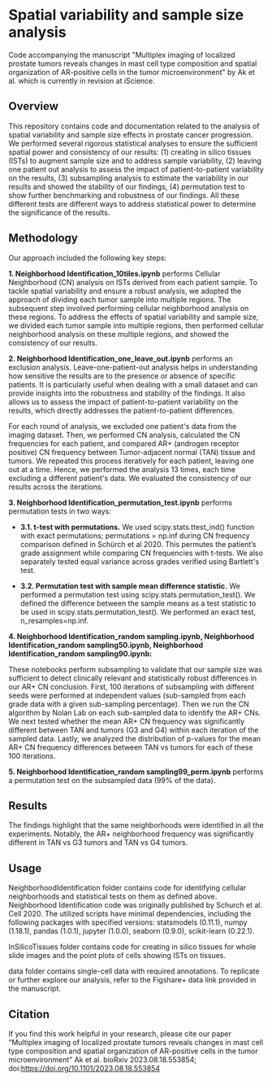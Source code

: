 # Spatial variability and sample size analysis
Code accompanying the manuscript "Multiplex imaging of localized prostate tumors reveals changes in mast cell type composition and spatial organization of AR-positive cells in the tumor microenvironment" by Ak et al. which is currently in revision at iScience. 

## Overview
This repository contains code and documentation related to the analysis of spatial variability and sample size effects in prostate cancer progression.  We performed several rigorous statistical analyses to ensure the sufficient spatial power and consistency of our results: (1) creating in silico tissues (ISTs) to augment sample size and to address sample variability, (2) leaving one patient out analysis to assess the impact of patient-to-patient variability on the results, (3) subsampling analysis to estimate the variability in our results and showed the stability of our findings, (4) permutation test to show further benchmarking and robustness of our findings.  All these different tests are different ways to address statistical power to determine the significance of the results.


## Methodology
Our approach included the following key steps:

  **1. Neighborhood Identification_10tiles.ipynb** performs Cellular Neighborhood (CN) analysis on ISTs derived from each patient sample. To tackle spatial variability and ensure a robust analysis, we adopted the approach of dividing each tumor sample into multiple regions. The subsequent step involved performing cellular neighborhood analysis on these regions. To address the effects of spatial variability and sample size, we divided each tumor sample into multiple regions, then performed cellular neighborhood analysis on these multiple regions, and showed the consistency of our results.

  **2. Neighborhood Identification_one_leave_out.ipynb** performs an exclusion analysis. Leave-one-patient-out analysis helps in understanding how sensitive the results are to the presence or absence of specific patients. It is particularly useful when dealing with a small dataset and can provide insights into the robustness and stability of the findings. It also allows us to assess the impact of patient-to-patient variability on the results, which directly addresses the patient-to-patient differences. 

  For each round of analysis, we excluded one patient's data from the imaging dataset. Then, we performed CN analysis, calculated the CN frequencies for each patient, and compared AR+ (androgen receptor positive) CN frequency between Tumor-adjacent normal (TAN) tissue and tumors. We repeated this process iteratively for each patient, leaving one out at a time. Hence, we performed the analysis 13 times, each time excluding a different patient's data. We evaluated the consistency of our results across the iterations. 

  **3. Neighborhood Identification_permutation_test.ipynb** performs permutation tests in two ways:
  - **3.1.	t-test with permutations.** We used scipy.stats.ttest_ind() function with exact permutations; permutations = np.inf during CN frequency comparison defined in Schürch et al 2020. This permutes the patient’s grade assignment while comparing CN frequencies with t-tests. We also separately tested equal variance across grades verified using Bartlett's test. 

  - **3.2.	Permutation test with sample mean difference statistic.** We performed a permutation test using scipy.stats.permutation_test(). We defined the difference between the sample means as a test statistic to be used in scipy.stats.permutation_test(). We performed an exact test, n_resamples=np.inf. 

  **4. Neighborhood Identification_random sampling.ipynb, Neighborhood Identification_random sampling50.ipynb, Neighborhood Identification_random sampling90.ipynb:**
  
These notebooks perform subsampling to validate that our sample size was sufficient to detect clinically relevant and statistically robust differences in our AR+ CN conclusion. First, 100 iterations of subsampling with different seeds were performed at independent values (sub-sampled from each grade data with a given sub-sampling percentage). Then we run the CN algorithm by Nolan Lab on each sub-sampled data to identify the AR+ CNs. We next tested whether the mean AR+ CN frequency was significantly different between TAN and tumors (G3 and G4) within each iteration of the sampled data. Lastly, we analyzed the distribution of p-values for the mean AR+ CN frequency differences between TAN vs tumors for each of these 100 iterations.

  **5. Neighborhood Identification_random sampling99_perm.ipynb** performs a permutation test on the subsampled data (99% of the data).
   
## Results
The findings highlight that the same neighborhoods were identified in all the experiments. Notably, the AR+ neighborhood frequency was significantly different in TAN vs G3 tumors and TAN vs G4 tumors. 

## Usage
NeighborhoodIdentification folder contains code for identifying cellular neighborhoods and statistical tests on them as defined above. Neighborhood Identification code was originally published by Schurch et al. Cell 2020. The utilized scripts have minimal dependencies, including the following packages with specified versions: statsmodels (0.11.1), numpy (1.18.1), pandas (1.0.1), jupyter (1.0.0), seaborn (0.9.0), scikit-learn (0.22.1).

InSilicoTissues folder contains code for creating in silico tissues for whole slide images and the point plots of cells showing ISTs on tissues.

data folder contains single-cell data with required annotations. To replicate or further explore our analysis, refer to the Figshare+ data link provided in the manuscript.

## Citation
If you find this work helpful in your research, please cite our paper “Multiplex imaging of localized prostate tumors reveals changes in mast cell type composition and spatial organization of AR-positive cells in the tumor microenvironment” Ak et al. bioRxiv 2023.08.18.553854; doi:https://doi.org/10.1101/2023.08.18.553854
